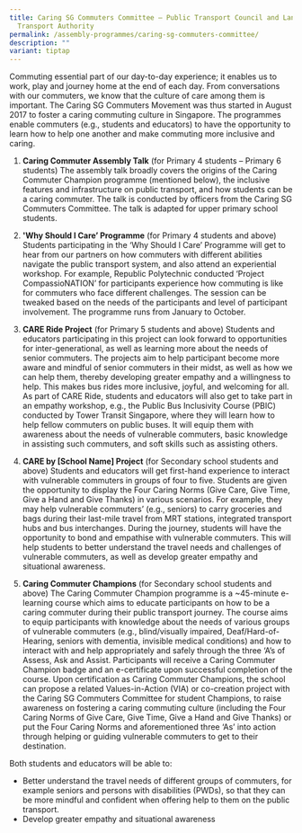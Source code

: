 ```yaml
---
title: Caring SG Commuters Committee – Public Transport Council and Land
  Transport Authority
permalink: /assembly-programmes/caring-sg-commuters-committee/
description: ""
variant: tiptap
---
```

Commuting essential part of our day-to-day experience; it enables us to work, play and journey home at the end of each day. From conversations with our commuters, we know that the culture of care among them is important. The Caring SG Commuters Movement was thus started in August 2017 to foster a caring commuting culture in Singapore. The programmes enable commuters (e.g., students and educators) to have the opportunity to learn how to help one another and make commuting more inclusive and caring.

1.	**Caring Commuter Assembly Talk** (for Primary 4 students – Primary 6 students) The assembly talk broadly covers the origins of the Caring Commuter Champion programme (mentioned below), the inclusive features and infrastructure on public transport, and how students can be a caring commuter. The talk is conducted by officers from the Caring SG Commuters Committee.  The talk is adapted for upper primary school students.   


2.	**'Why Should I Care’ Programme** (for Primary 4 students and above) Students participating in the ‘Why Should I Care’ Programme will get to hear from our partners on how commuters with different abilities navigate the public transport system, and also attend an experiential workshop. For example, Republic Polytechnic conducted ‘Project CompassioNATION’ for participants experience how commuting is like for commuters who face different challenges. The session can be tweaked based on the needs of the participants and level of participant involvement. The programme runs from January to October.


3. **CARE Ride Project** (for Primary 5 students and above) Students and educators participating in this project can look forward to opportunities for inter-generational, as well as learning more about the needs of senior commuters. The projects aim to help participant become more aware and mindful of senior commuters in their midst, as well as how we can help them, thereby developing greater empathy and a willingness to help. This makes bus rides more inclusive, joyful, and welcoming for all. As part of CARE Ride, students and educators will also get to take part in an empathy workshop, e.g., the Public Bus Inclusivity Course (PBIC) conducted by Tower Transit Singapore, where they will learn how to help fellow commuters on public buses. It will equip them with awareness about the needs of vulnerable commuters, basic knowledge in assisting such commuters, and soft skills such as assisting others.   


4. **CARE by [School Name] Project** (for Secondary school students and above) Students and educators will get first-hand experience to interact with vulnerable commuters in groups of four to five. Students are given the opportunity to display the Four Caring Norms (Give Care, Give Time, Give a Hand and Give Thanks) in various scenarios. For example, they may help vulnerable commuters’ (e.g., seniors) to carry groceries and bags during their last-mile travel from MRT stations, integrated transport hubs and bus interchanges. During the journey, students will have the opportunity to bond and empathise with vulnerable commuters. This will help students to better understand the travel needs and challenges of vulnerable commuters, as well as develop greater empathy and situational awareness.

5. **Caring Commuter Champions** (for Secondary school students and above) The Caring Commuter Champion programme is a ~45-minute e-learning course which aims to educate participants on how to be a caring commuter during their public transport journey. The course aims to equip participants with knowledge about the needs of various groups of vulnerable commuters (e.g., blind/visually impaired, Deaf/Hard-of-Hearing, seniors with dementia, invisible medical conditions) and how to interact with and help appropriately and safely through the three ‘A’s of Assess, Ask and Assist.  Participants will receive a Caring Commuter Champion badge and an e-certificate upon successful completion of the course.  Upon certification as Caring Commuter Champions, the school can propose a related Values-in-Action (VIA) or co-creation project with the Caring SG Commuters Committee for student Champions, to raise awareness on fostering a caring commuting culture (including the Four Caring Norms of Give Care, Give Time, Give a Hand and Give Thanks) or put the Four Caring Norms and aforementioned three ‘As’ into action through helping or guiding vulnerable commuters to get to their destination.


Both students and educators will be able to:  
* Better understand the travel needs of different groups of commuters, for example seniors and persons with disabilities (PWDs), so that they can be more mindful and confident when offering help to them on the public transport. 
* Develop greater empathy and situational awareness